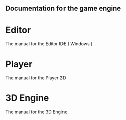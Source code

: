 ## Documentation for the game engine

# Editor
The manual for the Editor IDE ( Windows )

# Player
The manual for the Player 2D

# 3D Engine
The manual for the 3D Engine
